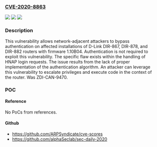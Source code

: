 ### [CVE-2020-8863](https://cve.mitre.org/cgi-bin/cvename.cgi?name=CVE-2020-8863)
![](https://img.shields.io/static/v1?label=Product&message=Multiple%20Routers&color=blue)
![](https://img.shields.io/static/v1?label=Version&message=n%2Fa&color=blue)
![](https://img.shields.io/static/v1?label=Vulnerability&message=CWE-303%3A%20Incorrect%20Implementation%20of%20Authentication%20Algorithm&color=brighgreen)

### Description

This vulnerability allows network-adjacent attackers to bypass authentication on affected installations of D-Link DIR-867, DIR-878, and DIR-882 routers with firmware 1.10B04. Authentication is not required to exploit this vulnerability. The specific flaw exists within the handling of HNAP login requests. The issue results from the lack of proper implementation of the authentication algorithm. An attacker can leverage this vulnerability to escalate privileges and execute code in the context of the router. Was ZDI-CAN-9470.

### POC

#### Reference
No PoCs from references.

#### Github
- https://github.com/ARPSyndicate/cve-scores
- https://github.com/alphaSeclab/sec-daily-2020

